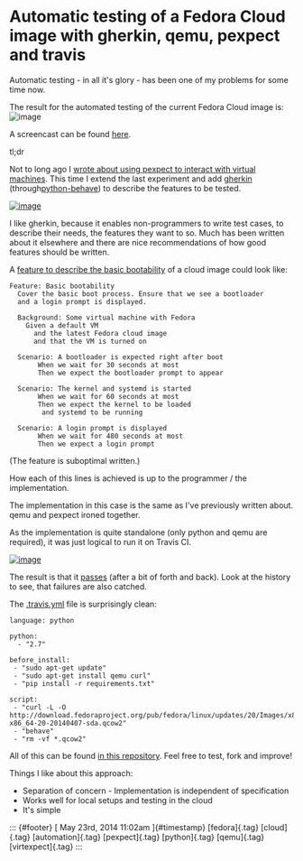Automatic testing of a Fedora Cloud image with gherkin, qemu, pexpect and travis
================================================================================

Automatic testing - in all it's glory - has been one of my problems for
some time now.

The result for the automated testing of the current Fedora Cloud image
is:
![image](https://travis-ci.org/fabiand/fedora-cloud-features.svg?branch=master "Build status")

A screencast can be found
[here](http://dummdida.tumblr.com/post/86584633715/screencast-of-a-behave-session-the-first).

tl;dr

Not to long ago I [wrote about using pexpect to interact with virtual
machines](http://dummdida.tumblr.com/post/82368744933/automatically-testing-vms-using-pexpect-and-qemu).
This time I extend the last experiment and add
[gherkin](http://pythonhosted.org/behave/gherkin.html)
(through[python-behave](http://pythonhosted.org/behave)) to describe the
features to be tested.

[![image](http://upload.wikimedia.org/wikipedia/commons/3/39/Gherkins.jpg "A gherkin")](http://en.wikipedia.org/wiki/Gherkin)

I like gherkin, because it enables non-programmers to write test cases,
to describe their needs, the features they want to so. Much has been
written about it elsewhere and there are nice recommendations of how
good features should be written.

A [feature to describe the basic
bootability](https://github.com/fabiand/fedora-cloud-features/blob/master/boot.feature)
of a cloud image could look like:

    Feature: Basic bootability
      Cover the basic boot process. Ensure that we see a bootloader
      and a login prompt is displayed.

      Background: Some virtual machine with Fedora
        Given a default VM
          and the latest Fedora cloud image
          and that the VM is turned on

      Scenario: A bootloader is expected right after boot
           When we wait for 30 seconds at most
           Then we expect the bootloader prompt to appear

      Scenario: The kernel and systemd is started
           When we wait for 60 seconds at most
           Then we expect the kernel to be loaded
            and systemd to be running

      Scenario: A login prompt is displayed
           When we wait for 480 seconds at most
           Then we expect a login prompt

(The feature is suboptimal written.)

How each of this lines is achieved is up to the programmer / the
implementation.

The implementation in this case is the same as I've previously written
about. qemu and pexpect ironed together.

As the implementation is quite standalone (only python and qemu are
required), it was just logical to run it on Travis CI.

[![image](http://docs.travis-ci.com/images/travisci-small.png "Travis CI Icon")](http://www.travis-ci.org)

The result is that it
[passes](https://travis-ci.org/fabiand/fedora-cloud-features/builds/25853392)
(after a bit of forth and back). Look at the history to see, that
failures are also catched.

The
[.travis.yml](https://github.com/fabiand/fedora-cloud-features/blob/master/.travis.yml)
file is surprisingly clean:

    language: python

    python:
      - "2.7"

    before_install:
     - "sudo apt-get update"
     - "sudo apt-get install qemu curl"
     - "pip install -r requirements.txt"

    script:
     - "curl -L -O http://download.fedoraproject.org/pub/fedora/linux/updates/20/Images/x86_64/Fedora-x86_64-20-20140407-sda.qcow2"
     - "behave"
     - "rm -vf *.qcow2"

All of this can be found [in this
repository](https://github.com/fabiand/fedora-cloud-features). Feel free
to test, fork and improve!

Things I like about this approach:

-   Separation of concern - Implementation is independent of
    specification
-   Works well for local setups and testing in the cloud
-   It's simple

::: {#footer}
[ May 23rd, 2014 11:02am ]{#timestamp} [fedora]{.tag} [cloud]{.tag}
[automation]{.tag} [pexpect]{.tag} [python]{.tag} [qemu]{.tag}
[virtexpect]{.tag}
:::

